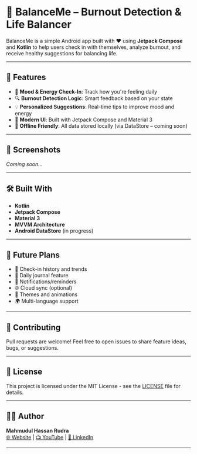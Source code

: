 # 📱 BalanceMe – Burnout Detection & Life Balancer

BalanceMe is a simple Android app built with ❤️ using **Jetpack Compose** and **Kotlin** to help users check in with themselves, analyze burnout, and receive healthy suggestions for balancing life.

---

## 🌟 Features

- 🧠 **Mood & Energy Check-In**: Track how you're feeling daily
- 🔍 **Burnout Detection Logic**: Smart feedback based on your state
- 💡 **Personalized Suggestions**: Real-time tips to improve mood and energy
- 🎨 **Modern UI**: Built with Jetpack Compose and Material 3
- 💾 **Offline Friendly**: All data stored locally (via DataStore – coming soon)

---

## 📸 Screenshots

_Coming soon..._

---

## 🛠 Built With

- **Kotlin**
- **Jetpack Compose**
- **Material 3**
- **MVVM Architecture**
- **Android DataStore** (in progress)

---

## 🚀 Future Plans

- 📅 Check-in history and trends
- 📝 Daily journal feature
- 🔔 Notifications/reminders
- 🌐 Cloud sync (optional)
- 🎨 Themes and animations
- 🌍 Multi-language support

---

## 🤝 Contributing

Pull requests are welcome! Feel free to open issues to share feature ideas, bugs, or suggestions.

---

## 📄 License

This project is licensed under the MIT License - see the [LICENSE](LICENSE) file for details.

---

## 👨‍💻 Author

**Mahmudul Hassan Rudra**  
[🌐 Website](https://rudra2001-coder.github.io/my/) | [📺 YouTube](https://www.youtube.com/@MahmudulHassanRudra) | [💼 LinkedIn](https://www.linkedin.com/in/mahmudul-hasan-rudra/)

---



